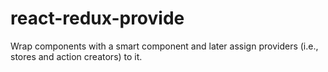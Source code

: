 # react-redux-provide
Wrap components with a smart component and later assign providers (i.e., stores and action creators) to it.

